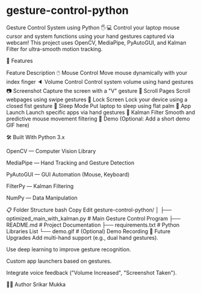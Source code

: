 # gesture-control-python
Gesture Control System using Python 🖐️💻
Control your laptop mouse cursor and system functions using your hand gestures captured via webcam!
This project uses OpenCV, MediaPipe, PyAutoGUI, and Kalman Filter for ultra-smooth motion tracking.

🚀 Features

Feature	Description
🖱️ Mouse Control	Move mouse dynamically with your index finger
🔈 Volume Control	Control system volume using hand gestures
📷 Screenshot	Capture the screen with a "V" gesture
📜 Scroll Pages	Scroll webpages using swipe gestures
🔐 Lock Screen	Lock your device using a closed fist gesture
🔌 Sleep Mode	Put laptop to sleep using flat palm
🧠 App Launch	Launch specific apps via hand gestures
🧹 Kalman Filter	Smooth and predictive mouse movement filtering
📸 Demo
(Optional: Add a short demo GIF here)


🛠️ Built With
Python 3.x

OpenCV — Computer Vision Library

MediaPipe — Hand Tracking and Gesture Detection

PyAutoGUI — GUI Automation (Mouse, Keyboard)

FilterPy — Kalman Filtering

NumPy — Data Manipulation

📋 Folder Structure
bash
Copy
Edit
gesture-control-python/
│
├── optimized_main_with_kalman.py    # Main Gesture Control Program
├── README.md                        # Project Documentation
├── requirements.txt                 # Python Libraries List
└── demo.gif                          # (Optional) Demo Recording
🎯 Future Upgrades
Add multi-hand support (e.g., dual hand gestures).

Use deep learning to improve gesture recognition.

Custom app launchers based on gestures.

Integrate voice feedback ("Volume Increased", "Screenshot Taken").

🧑‍💻 Author
Srikar Mukka
